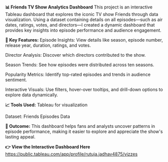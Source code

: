 **📊 Friends TV Show Analytics Dashboard**
This project is an interactive Tableau dashboard that explores the iconic TV show Friends through data visualization. Using a dataset containing details on all episodes—such as air dates, ratings, votes, and directors—I created a dynamic dashboard that provides key insights into episode performance and audience engagement.

**🔹 Key Features:**
Episode Insights: View details like season, episode number, release year, duration, ratings, and votes.

Director Analysis: Discover which directors contributed to the show.

Season Trends: See how episodes were distributed across ten seasons.

Popularity Metrics: Identify top-rated episodes and trends in audience sentiment.

Interactive Visuals: Use filters, hover-over tooltips, and drill-down options to explore data dynamically.

**📈 Tools Used:**
Tableau for visualization

Dataset: Friends Episodes Data

**🎯 Outcome:**
This dashboard helps fans and analysts uncover patterns in episode performance, making it easier to explore and appreciate the show's lasting appeal.

**👉 View the Interactive Dashboard Here**
https://public.tableau.com/app/profile/rutuja.jadhav4875/vizzes


